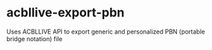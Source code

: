 # acbllive-export-pbn
Uses ACBLLIVE API to export generic and personalized PBN (portable bridge notation) file
